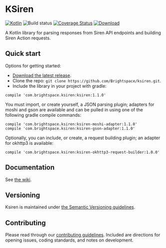 # KSiren
[ ![Kotlin](https://img.shields.io/badge/Kotlin-1.3.31-blue.svg)](http://kotlinlang.org)
![Build status](https://github.com/Brightspace/ksiren/actions/workflows/ci.yml/badge.svg)
[![Coverage Status](https://coveralls.io/repos/github/Brightspace/ksiren/badge.svg?branch=master)](https://coveralls.io/github/Brightspace/ksiren?branch=master)
[![Download](https://api.bintray.com/packages/brightspace/ksiren/ksiren/images/download.svg) ](https://bintray.com/brightspace/ksiren/ksiren/_latestVersion)

A Kotlin library for parsing responses from Siren API endpoints and building Siren Action requests.

## Quick start

Options for getting started:

* [Download the latest release](../../releases).
* Clone the repo: `git clone https://github.com/Brightspace/ksiren.git`.
* Include the library in your project with gradle:
```
compile 'com.brightspace.ksiren:ksiren:1.1.0'
```
You must import, or create yourself, a JSON parsing plugin; adapters for moshi and gson are available and can be pulled in using one of the following gradle compile commands:
```
compile 'com.brightspace.ksiren:ksiren-moshi-adapter:1.1.0'
compile 'com.brightspace.ksiren:ksiren-gson-adapter:1.1.0'
```

Optionally, you can include, or create, a request building plugin; an adapter for okhttp3 is available:
```
compile 'com.brightspace.ksiren:ksiren-okhttp3-request-builder:1.0.0'
```

## Documentation

See [the wiki](https://github.com/Brightspace/ksiren/wiki).

## Versioning

Ksiren is maintained under [the Semantic Versioning guidelines](http://semver.org/).

## Contributing

Please read through our [contributing guidelines](CONTRIBUTING.md). Included are directions for opening issues, coding standards, and notes on development.

